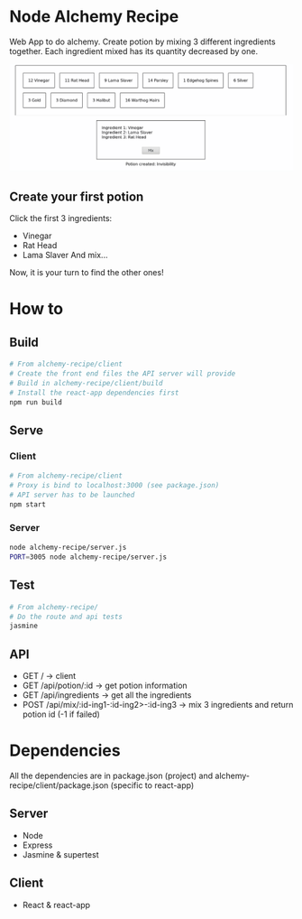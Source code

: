 # Node Alchemy Recipe

Web App to do alchemy. Create potion by mixing 3 different ingredients together.
Each ingredient mixed has its quantity decreased by one.

![Alchemy Recipe](assets/app.png)

## Create your first potion
Click the first 3 ingredients: 
 - Vinegar
 - Rat Head
 - Lama Slaver
And mix...

Now, it is your turn to find the other ones!

# How to

## Build
```bash
# From alchemy-recipe/client
# Create the front end files the API server will provide
# Build in alchemy-recipe/client/build
# Install the react-app dependencies first
npm run build
```

## Serve

### Client
```bash
# From alchemy-recipe/client
# Proxy is bind to localhost:3000 (see package.json)
# API server has to be launched
npm start
```

### Server
```bash
node alchemy-recipe/server.js
PORT=3005 node alchemy-recipe/server.js
```

## Test
```bash
# From alchemy-recipe/
# Do the route and api tests
jasmine 
```

## API
- GET / -> client
- GET /api/potion/:id -> get potion information
- GET /api/ingredients -> get all the ingredients
- POST /api/mix/:id-ing1-:id-ing2>-:id-ing3 -> mix 3 ingredients and return potion id (-1 if failed)

# Dependencies
All the dependencies are in package.json (project) and alchemy-recipe/client/package.json (specific to react-app)

## Server
  - Node
  - Express
  - Jasmine & supertest
## Client
  - React & react-app
